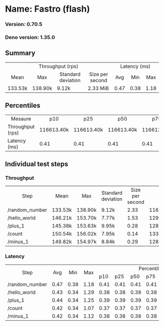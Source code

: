 # Name: Fastro (flash) 
  
  ### Version: 0.70.5
  ### Deno version: 1.35.0

## Summary
<table>
<tr>
    <td align="center" colspan="4">Throughput (rps)</td>
    <td align="center" colspan="3">Latency (ms)</td>
</tr>
<tr>
    <td align="center">Mean</td>
    <td align="center">Max</td>
    <td align="center">Standard deviation</td>
    <td align="center">Size per second</td>
    <td align="center">Avg</td>
    <td align="center">Min</td>
    <td align="center">Max</td>
</tr>
<tr>
    <td>133.53k</td>
    <td>138.90k</td>
    <td>9.12k</td>
    <td>2.33 MiB</td>
    <td>0.47</td>
    <td>0.38</td>
    <td>1.18</td>
</tr>
</table>

## Percentiles

<table>
<tr>
  <td align="center">Mesaure</td>
  <td align="center">p10</td>
  <td align="center">p25</td>
  <td align="center">p50</td>
  <td align="center">p75</td>
  <td align="center">p90</td>
  <td align="center">p95</td>
  <td align="center">p99</td>
</tr>
<tr>
  <td>Throughput (rps)</td>
  <td>116613.40k</td>
  <td>116613.40k</td>
  <td>116613.40k</td>
  <td>116613.40k</td>
  <td>138901.56k</td>
  <td>138901.56k</td>
  <td>138901.56k</td>
</tr>
<tr>
  <td>Latency (ms)</td>
  <td>0.41</td>
  <td>0.41</td>
  <td>0.41</td>
  <td>0.41</td>
  <td>0.52</td>
  <td>0.63</td>
  <td>0.72</td>
</tr>
</table>

## Individual test steps

### Throughput

<table>
<tr>
  <td align="center" rowspan="2">Step</td>
  <td align="center" rowspan="2">Mean</td>
  <td align="center" rowspan="2">Max</td>
  <td align="center" rowspan="2">Standard deviation</td>
  <td align="center" rowspan="2">Size per second</td>
  <td align="center" colspan="7">Percentiles</td>
</tr>
<tr>
  <!-- still Step -->
  <!-- still Mean -->
  <!-- still Max -->
  <!-- still Standard deviation -->
  <!-- still Size per second -->
  <td align="center">p10</td>
  <td align="center">p25</td>
  <td align="center">p50</td>
  <td align="center">p75</td>
  <td align="center">p90</td>
  <td align="center">p95</td>
  <td align="center">p99</td>
</tr>
<tr>
  <td>/random_number</td>
  <td>133.53k</td>
  <td>138.90k</td>
  <td>9.12k</td>
  <td>2.33</td>
  <td>116613.40k</td>
  <td>116613.40k</td>
  <td>116613.40k</td>
  <td>116613.40k</td>
  <td>138901.56k</td>
  <td>138901.56k</td>
  <td>138901.56k</td>
</tr><tr>
  <td>/hello_world</td>
  <td>146.21k</td>
  <td>153.70k</td>
  <td>7.77k</td>
  <td>1.53</td>
  <td>129703.68k</td>
  <td>129703.68k</td>
  <td>129703.68k</td>
  <td>129703.68k</td>
  <td>153700.78k</td>
  <td>153700.78k</td>
  <td>153700.78k</td>
</tr><tr>
  <td>/plus_1</td>
  <td>145.38k</td>
  <td>153.63k</td>
  <td>9.95k</td>
  <td>0.28</td>
  <td>128811.28k</td>
  <td>128811.28k</td>
  <td>128811.28k</td>
  <td>128811.28k</td>
  <td>153631.76k</td>
  <td>153631.76k</td>
  <td>153631.76k</td>
</tr><tr>
  <td>/count</td>
  <td>150.54k</td>
  <td>156.02k</td>
  <td>7.95k</td>
  <td>0.14</td>
  <td>133627.21k</td>
  <td>133627.21k</td>
  <td>133627.21k</td>
  <td>133627.21k</td>
  <td>156016.46k</td>
  <td>156016.46k</td>
  <td>156016.46k</td>
</tr><tr>
  <td>/minus_1</td>
  <td>149.82k</td>
  <td>154.97k</td>
  <td>8.84k</td>
  <td>0.29</td>
  <td>128847.15k</td>
  <td>128847.15k</td>
  <td>128847.15k</td>
  <td>128847.15k</td>
  <td>154971.61k</td>
  <td>154971.61k</td>
  <td>154971.61k</td>
</tr></table>

### Latency

<table>
<tr>
  <td align="center" rowspan="2">Step</td>
  <td align="center" rowspan="2">Avg</td>
  <td align="center" rowspan="2">Min</td>
  <td align="center" rowspan="2">Max</td>
  <td align="center" colspan="7">Percentiles</td>
</tr>
<tr>
  <!-- still Avg -->
  <!-- still Min -->
  <!-- still Max -->
  <td>p10</td>
  <td>p25</td>
  <td>p50</td>
  <td>p75</td>
  <td>p90</td>
  <td>p95</td>
  <td>p99</td>
</tr>
<tr>
  <td>/random_number</td>
  <td>0.47</td>
  <td>0.38</td>
  <td>1.18</td>
  <td>0.41</td>
  <td>0.41</td>
  <td>0.41</td>
  <td>0.41</td>
  <td>0.52</td>
  <td>0.63</td>
  <td>0.72</td>
</tr><tr>
  <td>/hello_world</td>
  <td>0.43</td>
  <td>0.34</td>
  <td>1.29</td>
  <td>0.38</td>
  <td>0.38</td>
  <td>0.38</td>
  <td>0.38</td>
  <td>0.47</td>
  <td>0.52</td>
  <td>0.61</td>
</tr><tr>
  <td>/plus_1</td>
  <td>0.44</td>
  <td>0.34</td>
  <td>1.25</td>
  <td>0.39</td>
  <td>0.39</td>
  <td>0.39</td>
  <td>0.39</td>
  <td>0.46</td>
  <td>0.51</td>
  <td>0.61</td>
</tr><tr>
  <td>/count</td>
  <td>0.42</td>
  <td>0.34</td>
  <td>1.07</td>
  <td>0.37</td>
  <td>0.37</td>
  <td>0.37</td>
  <td>0.37</td>
  <td>0.44</td>
  <td>0.49</td>
  <td>0.59</td>
</tr><tr>
  <td>/minus_1</td>
  <td>0.42</td>
  <td>0.34</td>
  <td>1.12</td>
  <td>0.38</td>
  <td>0.38</td>
  <td>0.38</td>
  <td>0.38</td>
  <td>0.44</td>
  <td>0.49</td>
  <td>0.60</td>
</tr></table>